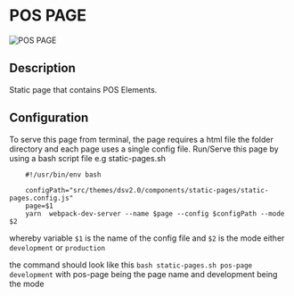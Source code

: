 # POS PAGE

![POS PAGE](https://i.postimg.cc/4dBpL0h5/pos-page.png)

## Description

Static page that contains POS Elements.

## Configuration

To serve this page from terminal, the page requires a html file the folder directory and each page uses a single config file. Run/Serve this page by using a bash script file e.g static-pages.sh

```
    #!/usr/bin/env bash

    configPath="src/themes/dsv2.0/components/static-pages/static-pages.config.js"
    page=$1
    yarn  webpack-dev-server --name $page --config $configPath --mode $2
```
whereby variable `$1` is the name of the config file and `$2` is the mode either `development` or `production`

the command should look like this `bash static-pages.sh pos-page development` with pos-page being the page name and development being the mode